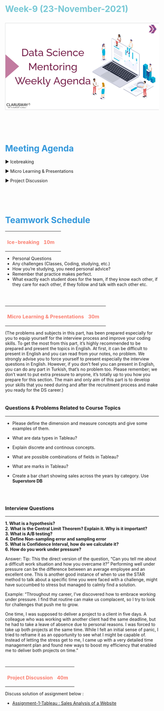 <h1><strong><span style="color: #77C8D5;">Week-9 (23-November-2021)</strong></span>

![logo](ds_agenda_logo.png)

<br>


<h1><strong><span style="color: #3498DB;">Meeting Agenda</strong></h1></span>

<span class="c16 c30">▶ </span><span
class="c42 c82">Icebreaking</span><span class="c16 c23"> </span>

<span class="c16 c30">▶ </span><span
class="c42 c82">Micro Learning & Presentations</span><span class="c46 c42 c48"> </span>


<span class="c30">▶ </span><span class="c46 c48 c42">Project Discussion</span>

<br>
<br>
<br>

<div style="page-break-after: always;"></div>

<h1><strong><span style="color: #3498DB;">Teamwork Schedule</strong></h1></span>

<table style= "width:100%;">
                <tr>
                <td style="color: #FA8072; text-align:left "><h3><strong><p>Ice-breaking</td>
                <td style="color: #FA8072; text-align:right;"><h3><strong><p>10m</p><td>                </tr>
</table>

- Personal Questions 
- Any challenges (Classes, Coding, studying, etc.) 
- How you’re studying, you need personal advice? 
- Remember that practice makes perfect. 
- What exactly each student does for the team, if they know each other, if they care for each other, if they follow and talk with each other etc. 

<br>
<br>

<table style= "width:100%;">
                <tr>
                <td style="color: #FA8072; text-align:left "><h3><strong><p>Micro Learning & Presentations</td>
                <td style="color: #FA8072; text-align:right;"><h3><strong><p>30m</p><td>                </tr>
</table>
(The problems and subjects in this part, has been prepared especially for you to equip yourself for the interview process and improve your coding skills.
To get the most from this part, it’s highly recommended to be prepared and present the topics in English.
At first, it can be difficult to present in English and you can read from your notes, no problem.
We strongly advise you to force yourself to present especially the interview questions in English.
However, if you don’t feel you can present in English, you can do any part in Turkish, that’s no problem too.
Please remember; we don’t want to put extra pressure to anyone, it’s totally up to you how you prepare for this section.
The main and only aim of this part is to develop your skills that you need during and after the recruitment process and make you ready for the DS career.)
<br><br>

<h3><strong>Questions & Problems Related to Course Topics</strong></h4>
<hr>

- Please define the dimension and measure concepts and give some examples of them.

- What are data types in Tableau?

- Explain discrete and continous concepts.

- What are possible combinations of fields in Tableau?

- What are marks in Tableau?

- Create a bar chart showing sales across the years by category. Use<b> Superstore DB</b><br>

<br><br>
<h3><strong>Interview Questions</strong></h4>
<hr>
<b>1. What is a hypothesis?<br>2. What is the Central Limit Theorem? Explain it. Why is it important?<br>3. What is A/B testing?<br>4. Define Non-sampling error and sampling error<br>5. What is Confidence Interval, how do we calculate it?<br>
6. How do you work under pressure?</b>

Answer:
Tip: This the direct version of the question, “Can you tell me about a difficult work situation and how you overcame it?” Performing well under pressure can be the difference between an average employee and an excellent one. This is another good instance of when to use the STAR method to talk about a specific time you were faced with a challenge, might have succumbed to stress but managed to calmly find a solution.

Example: “Throughout my career, I’ve discovered how to embrace working under pressure. I find that routine can make us complacent, so I try to look for challenges that push me to grow.

One time, I was supposed to deliver a project to a client in five days. A colleague who was working with another client had the same deadline, but he had to take a leave of absence due to personal reasons. I was forced to take up both projects at the same time. While I felt an initial sense of panic, I tried to reframe it as an opportunity to see what I might be capable of. Instead of letting the stress get to me, I came up with a very detailed time management plan and found new ways to boost my efficiency that enabled me to deliver both projects on time.”
<br>

<br>
<table style= "width:100%;">
                <tr>
                <td style="color: #FA8072; text-align:left "><h3><strong><p>Project Discussion</td>
                <td style="color: #FA8072; text-align:right;"><h3><strong><p>40m</p><td>                </tr>
                
</table>


Discuss solution of assignment below : 
- [Assignment-1-Tableau : Sales Analysis of a Website](https://bit.ly/3x6q5CA) <br>


